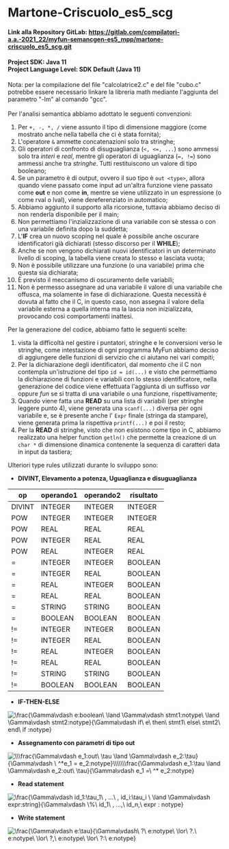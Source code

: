 # Martone-Criscuolo_es5_scg

#### Link alla Repository GitLab: https://gitlab.com/compilatori-a.a.-2021_22/myfun-semancgen-es5_mpp/martone-criscuolo_es5_scg.git
#### Project SDK: Java 11 <br> Project Language Level: SDK Default (Java 11)
Nota: per la compilazione del file "calcolatrice2.c" e del file "cubo.c" potrebbe essere necessario linkare la libreria math mediante 
l'aggiunta del parametro "-lm" al comando "gcc".<br><br>
Per l'analisi semantica abbiamo adottato le seguenti convenzioni:
1. Per ```+, -, *, /``` viene assunto il tipo di dimensione maggiore
   (come mostrato anche nella tabella che ci è stata fornita);
2. L'operatore ```&``` ammette concatenazioni solo tra stringhe;
3. Gli operatori di confronto di disuguaglianza (```<, <=, ...```) sono
    ammessi solo tra *interi* e *real*, mentre gli operatori di uguaglianza
   (```=, !=```) sono ammessi anche tra *stringhe*. Tutti restituiscono
   un valore di tipo booleano;
4. Se un parametro è di output, ovvero il suo tipo è ```out <type>```, allora
    quando viene passato come input ad un'altra funzione viene passato come **out**
    e non come **in**, mentre se viene utilizzato in un espressione (o come rval o lval),
    viene dereferenziato in automatico;
5. Abbiamo aggiunto il supporto alla ricorsione, tuttavia abbiamo deciso di non
    renderla disponibile per il main;
6. Non permettiamo l'inzializzazione di una variabile con sè stessa o con una variabile definita
    dopo la suddetta;
7. L'**IF** crea un nuovo scoping nel quale è possibile anche oscurare identificatori già dichiarati
   (stesso discorso per il **WHILE**);
8. Anche se non vengono dichiarati nuovi identificatori in un determinato livello di scoping, la tabella
    viene creata lo stesso e lasciata vuota;
9. Non è possibile utilizzare una funzione (o una variabile) prima che questa sia dichiarata;
10. È previsto il meccanismo di oscuramento delle variabili;
11. Non è permesso assegnare ad una variabile il valore di una variabile che offusca, ma solamente in fase di
    dichiarazione. Questa necessità è dovuta al fatto che il C, in questo caso, non assegna il valore della variabile 
    esterna a quella interna ma la lascia non inizializzata, provocando così comportamenti inattesi.

Per la generazione del codice, abbiamo fatto le seguenti scelte:
1. vista la difficoltà nel gestire i puntatori, stringhe e le conversioni
   verso le stringhe, come intestazione di ogni programma MyFun abbiamo deciso di aggiungere delle funzioni
   di servizio che ci aiutano nei vari compiti;
2. Per la dichiarazione degli identificatori, dal momento che il C non contempla un'istruzione
   del tipo `id = id(...)` e visto che permettiamo la dichiarazione di funzioni e variabili
   con lo stesso identificatore, nella generazione del codice viene effettuata l'aggiunta di un
   suffisso *var* oppure *fun* se si tratta di una variabile o una funzione, rispettivamente;
3. Quando viene fatta una **READ** su una lista di variabili (per stringhe leggere punto 4), viene generata una `scanf(...)` diversa
    per ogni variabile e, se è presente anche l' `Expr` finale (stringa da stampare), viene generata prima
   la rispettiva `printf(...)` e poi il resto;
4. Per la **READ** di stringhe, visto che non esistono come tipo in C, abbiamo realizzato una helper function `getln()`
   che permette la creazione di un `char *` di dimensione dinamica contenente la sequenza di caratteri data in input da
   tastiera;

Ulteriori type rules utilizzati durante lo sviluppo sono:
- **DIVINT, Elevamento a potenza, Uguaglianza e disuguaglianza**

| op     | operando1 | operando2 | risultato |
|--------|-----------|-----------|-----------|
| DIVINT | INTEGER   | INTEGER   | INTEGER   |
| POW    | INTEGER   | INTEGER   | INTEGER   |
| POW    | REAL      | REAL      | REAL      |
| POW    | INTEGER   | REAL      | REAL      |
| POW    | REAL      | INTEGER   | REAL      |
| =      | INTEGER   | INTEGER   | BOOLEAN   |
| =      | INTEGER   | REAL      | BOOLEAN   |
| =      | REAL      | INTEGER   | BOOLEAN   |
| =      | REAL      | REAL      | BOOLEAN   |
| =      | STRING    | STRING    | BOOLEAN   |
| =      | BOOLEAN   | BOOLEAN   | BOOLEAN   |
| !=     | INTEGER   | INTEGER   | BOOLEAN   |
| !=     | INTEGER   | REAL      | BOOLEAN   |
| !=     | REAL      | INTEGER   | BOOLEAN   |
| !=     | REAL      | REAL      | BOOLEAN   |
| !=     | STRING    | STRING    | BOOLEAN   |
| !=     | BOOLEAN   | BOOLEAN   | BOOLEAN   |

- **IF-THEN-ELSE**

<img src="https://latex.codecogs.com/svg.image?\frac{\Gamma\vdash&space;e:boolean\&space;\land&space;\Gamma\vdash&space;stmt1:notype\&space;\land&space;\Gamma\vdash&space;stmt2:notype}{\Gamma\vdash&space;if\&space;e\&space;then\&space;stmt1\&space;else\&space;stmt2\&space;end\&space;if&space;:notype}" title="\frac{\Gamma\vdash e:boolean\ \land \Gamma\vdash stmt1:notype\ \land \Gamma\vdash stmt2:notype}{\Gamma\vdash if\ e\ then\ stmt1\ else\ stmt2\ end\ if :notype}" />


- **Assegnamento con parametri di tipo out**

<img src="https://latex.codecogs.com/svg.image?\\\frac{\Gamma\vdash&space;e_1:out\&space;\tau&space;\land&space;\Gamma\vdash&space;e_2:\tau}{\Gamma\vdash&space;\&space;^*e_1&space;=&space;e_2:notype}\\\\\\\frac{\Gamma\vdash&space;e_1:\tau&space;\land&space;\Gamma\vdash&space;e_2:out\&space;\tau}{\Gamma\vdash&space;e_1&space;=\&space;^*&space;e_2:notype}&space;" title="\\\frac{\Gamma\vdash e_1:out\ \tau \land \Gamma\vdash e_2:\tau}{\Gamma\vdash \ ^*e_1 = e_2:notype}\\\\\\\frac{\Gamma\vdash e_1:\tau \land \Gamma\vdash e_2:out\ \tau}{\Gamma\vdash e_1 =\ ^* e_2:notype} " />

- **Read statement**

<img src="https://latex.codecogs.com/svg.image?\frac{\Gamma\vdash&space;id_1:\tau_1\&space;,&space;...\&space;,&space;id_i:\tau_i&space;\&space;\land&space;\Gamma\vdash&space;expr:string}{\Gamma\vdash&space;\%\&space;id_1\&space;,&space;...,\&space;&space;id_n,\&space;expr&space;:&space;notype}" title="\frac{\Gamma\vdash id_1:\tau_1\ , ...\ , id_i:\tau_i \ \land \Gamma\vdash expr:string}{\Gamma\vdash \%\ id_1\ , ...,\ id_n,\ expr : notype}" />

- **Write statement**

<img src="https://latex.codecogs.com/svg.image?\frac{\Gamma\vdash&space;e:\tau}{\Gamma\vdash\&space;?\&space;e:notype\&space;\lor\&space;?.\&space;e:notype\&space;\lor\&space;?,\&space;e:notype\&space;\lor\&space;?:\&space;e:notype}" title="\frac{\Gamma\vdash e:\tau}{\Gamma\vdash\ ?\ e:notype\ \lor\ ?.\ e:notype\ \lor\ ?,\ e:notype\ \lor\ ?:\ e:notype}" />